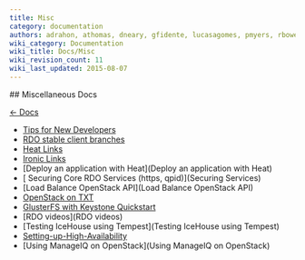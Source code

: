 ```yaml
---
title: Misc
category: documentation
authors: adrahon, athomas, dneary, gfidente, lucasagomes, pmyers, rbowen, thaha
wiki_category: Documentation
wiki_title: Docs/Misc
wiki_revision_count: 11
wiki_last_updated: 2015-08-07
---
```


<div class="row">
<div class="offset1 span10">
## Miscellaneous Docs

[ ← Docs](Docs)

*   [ Tips for New Developers](DeveloperTips)
*   [ RDO stable client branches](Clients)
*   [ Heat Links](Heat)
*   [ Ironic Links](Ironic)
*   [Deploy an application with Heat](Deploy an application with Heat)
*   [ Securing Core RDO Services (https, qpid)](Securing Services)
*   [Load Balance OpenStack API](Load Balance OpenStack API)
*   [OpenStack on TXT](https://fedoraproject.org/wiki/OpenStackOnTXT)
*   [GlusterFS with Keystone Quickstart](http://www.gluster.org/community/documentation/index.php/GlusterFS_Keystone_Quickstart)
*   [RDO videos](RDO videos)
*   [Testing IceHouse using Tempest](Testing IceHouse using Tempest)
*   [Setting-up-High-Availability](Setting-up-High-Availability)
*   [Using ManageIQ on OpenStack](Using ManageIQ on OpenStack)

</div>
</div>
<Category:Documentation>
